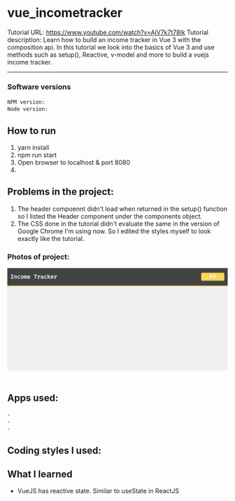 # vue_incometracker

Tutorial URL: https://www.youtube.com/watch?v=AjV7k7t78Ik
Tutorial description: Learn how to build an income tracker in Vue 3 with the composition api. In this tutorial we look into the basics of Vue 3 and use methods such as setup(), Reactive, v-model and more to build a vuejs income tracker.

___________

### Software versions
	NPM version: 
	Node version: 

## How to run 
1. yarn install
2. npm run start
3. Open browser to localhost & port 8080
4.


## Problems in the project:
1. The header compoennt didn't load when returned in the setup() function so I listed the Header component under the components object.
2. The CSS done in the tutorial didn't evaluate the same in the version of Google Chrome I'm using now. So I edited the styles myself to look exactly like the tutorial.
	

### Photos of project:
![](/public/images//income_tracker_image.png)
![]()

## Apps used:
	- 
    - 
    -
## Coding styles I used:

## What I learned
- VueJS has reactive state. Similar to useState in ReactJS

